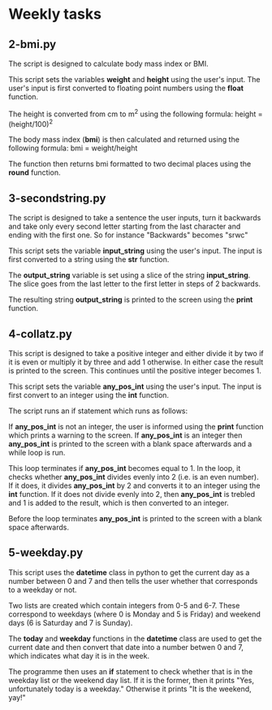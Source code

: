 Weekly tasks
=======

2-bmi.py
-------
The script is designed to calculate body mass index or BMI.

This script sets the variables **weight** and **height** using the user's input. The user's input is first converted to floating point numbers using the **float** function.

The height is converted from cm to m<sup>2</sup> using the following formula: height = (height/100)<sup>2</sup>

The body mass index (**bmi**) is then calculated and returned using the following formula: bmi = weight/height

The function then returns bmi formatted to two decimal places using the **round** function.

3-secondstring.py
-------
The script is designed to take a sentence the user inputs, turn it backwards and take only every second letter starting from the last character and ending with the first one. So for instance "Backwards" becomes "srwc"

This script sets the variable **input_string** using the user's input. The input is first converted to a string using the **str** function.

The **output_string** variable is set using a slice of the string **input_string**. The slice goes from the last letter to the first letter in steps of 2 backwards.

The resulting string **output_string** is printed to the screen using the **print** function.


4-collatz.py
-------

This script is designed to take a positive integer and either divide it by two if it is even or multiply it by three and add 1 otherwise. In either case the result is printed to the screen. This continues until the positive integer becomes 1.

This script sets the variable **any\_pos\_int** using the user's input. The input is first convert to an integer using the **int** function.

The script runs an if statement which runs as follows:

 If **any\_pos\_int** is not an integer, the user is informed using the **print** function which prints a warning to the screen. If **any\_pos_int** is an integer then **any\_pos\_int** is printed to the screen with a blank space afterwards and a while loop is run. 

This loop terminates if **any\_pos\_int** becomes equal to 1. In the loop, it checks whether **any\_pos\_int** divides evenly into 2 (i.e. is an even number). If it does, it divides **any\_pos\_int** by 2 and converts it to an integer using the **int** function. If it does not divide evenly into 2, then **any\_pos_int** is trebled and 1 is added to the result, which is then converted to an integer.

Before the loop terminates **any\_pos_int** is printed to the screen with a blank space afterwards.


5-weekday.py
-------

This script uses the **datetime** class in python to get the current day as a number between 0 and 7 and then tells the user whether that corresponds to a weekday or not.

Two lists are created which contain integers from 0-5 and 6-7. These correspond to weekdays (where 0 is Monday and 5 is Friday) and weekend days (6 is Saturday and 7 is Sunday).

The **today** and **weekday** functions in the **datetime** class are used to get the current date and then convert that date into a number betwen 0 and 7, which indicates what day it is in the week.

The programme then uses an **if** statement to check whether that is in the weekday list or the weekend day list. If it is the former, then it prints "Yes, unfortunately today is a weekday." Otherwise it prints "It is the weekend, yay!"



